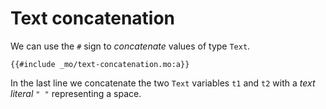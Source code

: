 # Text concatenation
We can use the `#` sign to *concatenate* values of type `Text`.

```motoko, run
{{#include _mo/text-concatenation.mo:a}}
```

In the last line we concatenate the two `Text` variables `t1` and `t2` with a *text literal* `" "` representing a space. 